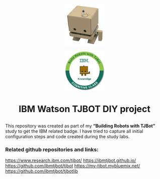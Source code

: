 
<p align="center"> <img src="./misc/tjbot1.png" width="25%"> </p>

<p align="center"> <img src="./misc/badge.png" width="25%"> </p>

# <p align="center"> IBM Watson TJBOT DIY project </p>

This repository was created as part of my **“Building Robots with TJBot”** study to get the IBM related badge. I have tried to capture all initial configuration steps and code created during the study labs.

### Related github repositories and links:

https://www.research.ibm.com/tjbot/
https://ibmtjbot.github.io/
https://github.com/ibmtjbot/tjbot
https://my-tjbot.mybluemix.net/
https://github.com/ibmtjbot/tjbotlib
